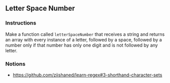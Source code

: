 ## Letter Space Number

### Instructions

Make a function called `letterSpaceNumber` that receives a string and returns an
array with every instance of a letter, followed by a space, followed by a number
only if that number has only one digit and is not followed by any letter.


### Notions

- https://github.com/ziishaned/learn-regex#3-shorthand-character-sets